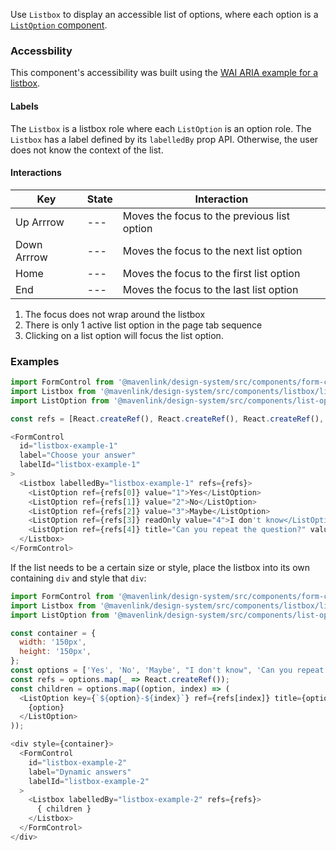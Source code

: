 Use `Listbox` to display an accessible list of options, where each option is a [`ListOption` component](#/Components/ListOption).

### Accessbility

This component's accessibility was built using the [WAI ARIA example for a listbox](https://www.w3.org/TR/wai-aria-practices-1.1/examples/listbox/listbox-scrollable.html).

#### Labels

The `Listbox` is a listbox role where each `ListOption` is an option role.
The `Listbox` has a label defined by its `labelledBy` prop API.
Otherwise, the user does not know the context of the list.

#### Interactions

| Key | State | Interaction |
| --- | --- | --- |
| Up Arrrow | --- | Moves the focus to the previous list option |
| Down Arrrow | --- | Moves the focus to the next list option |
| Home | --- | Moves the focus to the first list option |
| End | --- | Moves the focus to the last list option |

1. The focus does not wrap around the listbox
1. There is only 1 active list option in the page tab sequence
1. Clicking on a list option will focus the list option.

### Examples

```js
import FormControl from '@mavenlink/design-system/src/components/form-control/form-control.jsx';
import Listbox from '@mavenlink/design-system/src/components/listbox/listbox.jsx';
import ListOption from '@mavenlink/design-system/src/components/list-option/list-option.jsx';

const refs = [React.createRef(), React.createRef(), React.createRef(), React.createRef(), React.createRef()];

<FormControl
  id="listbox-example-1"
  label="Choose your answer"
  labelId="listbox-example-1"
>
  <Listbox labelledBy="listbox-example-1" refs={refs}>
    <ListOption ref={refs[0]} value="1">Yes</ListOption>
    <ListOption ref={refs[1]} value="2">No</ListOption>
    <ListOption ref={refs[2]} value="3">Maybe</ListOption>
    <ListOption ref={refs[3]} readOnly value="4">I don't know</ListOption>
    <ListOption ref={refs[4]} title="Can you repeat the question?" value="5">Can you repeat the question?</ListOption>
  </Listbox>
</FormControl>
```

If the list needs to be a certain size or style, place the listbox into its own containing `div` and style that `div`:

```js
import FormControl from '@mavenlink/design-system/src/components/form-control/form-control.jsx';
import Listbox from '@mavenlink/design-system/src/components/listbox/listbox.jsx';
import ListOption from '@mavenlink/design-system/src/components/list-option/list-option.jsx';

const container = {
  width: '150px',
  height: '150px',
};
const options = ['Yes', 'No', 'Maybe', "I don't know", 'Can you repeat the question?'];
const refs = options.map(_ => React.createRef());
const children = options.map((option, index) => (
  <ListOption key={`${option}-${index}`} ref={refs[index]} title={option} value={option}>
    {option}
  </ListOption>
));

<div style={container}>
  <FormControl
    id="listbox-example-2"
    label="Dynamic answers"
    labelId="listbox-example-2"
  >
    <Listbox labelledBy="listbox-example-2" refs={refs}>
      { children }
    </Listbox>
  </FormControl>
</div>
```
